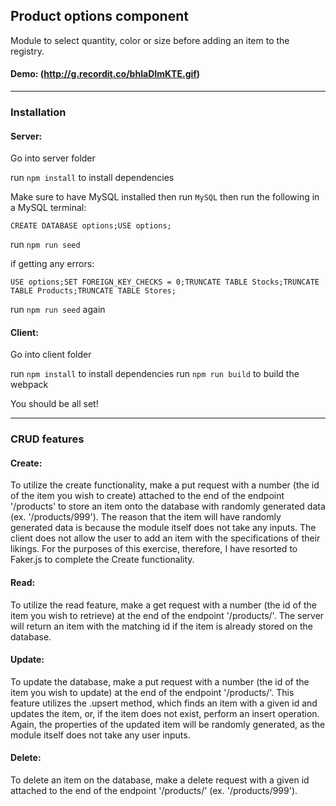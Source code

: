 
## Product options component

 Module to select quantity, color or size before adding an item to the registry.

#### Demo: (http://g.recordit.co/bhIaDImKTE.gif)

------

### Installation

#### Server:

Go into server folder

run  `npm install` to install dependencies

Make sure to have MySQL installed then run `MySQL` then run the following in a MySQL terminal:

`CREATE DATABASE options;USE options;`

run `npm run seed`

if getting any errors: 


`USE options;SET FOREIGN_KEY_CHECKS = 0;TRUNCATE TABLE Stocks;TRUNCATE TABLE Products;TRUNCATE TABLE Stores;`

run `npm run seed` again


#### Client:

Go into client folder

run  `npm install` to install dependencies
run `npm run build` to build the webpack

You should be all set!

------
### CRUD features

#### Create:
To utilize the create functionality, make a put request with a number (the id of the item you wish to create) attached to the end of the endpoint '/products' to store an item onto the database with randomly generated data (ex. '/products/999'). The reason that the item will have randomly generated data is because the module itself does not take any inputs. The client does not allow the user to add an item with the specifications of their likings. For the purposes of this exercise, therefore, I have resorted to Faker.js to complete the Create functionality. 

#### Read:
To utilize the read feature, make a get request with a number (the id of the item you wish to retrieve) at the end of the endpoint '/products/'. The server will return an item with the matching id if the item is already stored on the database.

#### Update:
To update the database, make a put request with a number (the id of the item you wish to update) at the end of the endpoint '/products/'. This feature utilizes the .upsert method, which finds an item with a given id and updates the item, or, if the item does not exist, perform an insert operation. Again, the properties of the updated item will be randomly generated, as the module itself does not take any user inputs. 

#### Delete:
To delete an item on the database, make a delete request with a given id attached to the end of the endpoint '/products/' (ex. '/products/999'). 
